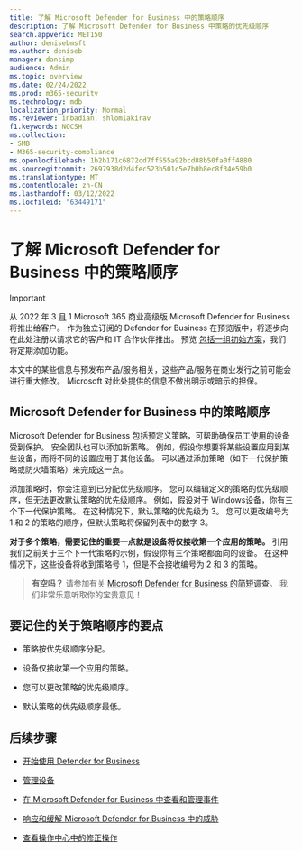 ```yaml
---
title: 了解 Microsoft Defender for Business 中的策略顺序
description: 了解 Microsoft Defender for Business 中策略的优先级顺序
search.appverid: MET150
author: denisebmsft
ms.author: deniseb
manager: dansimp
audience: Admin
ms.topic: overview
ms.date: 02/24/2022
ms.prod: m365-security
ms.technology: mdb
localization_priority: Normal
ms.reviewer: inbadian, shlomiakirav
f1.keywords: NOCSH
ms.collection:
- SMB
- M365-security-compliance
ms.openlocfilehash: 1b2b171c6872cd7ff555a92bcd88b50fa0ff4880
ms.sourcegitcommit: 2697938d2d4fec523b501c5e7b0b8ec8f34e59b0
ms.translationtype: MT
ms.contentlocale: zh-CN
ms.lasthandoff: 03/12/2022
ms.locfileid: "63449171"
---
```

# <a name="understand-policy-order-in-microsoft-defender-for-business"></a>了解 Microsoft Defender for Business 中的策略顺序

> [!IMPORTANT]
> 从 2022 年 3 [月](../../business-premium/index.md) 1 Microsoft 365 商业高级版 Microsoft Defender for Business 将推出给客户。 作为独立订阅的 Defender for Business 在预览版中，将逐步向在此处注册以请求它的客户和 IT 合作伙伴[](https://aka.ms/mdb-preview)推出。 预览 [包括一组初始方案](mdb-tutorials.md#try-these-preview-scenarios)，我们将定期添加功能。
> 
> 本文中的某些信息与预发布产品/服务相关，这些产品/服务在商业发行之前可能会进行重大修改。 Microsoft 对此处提供的信息不做出明示或暗示的担保。 

## <a name="policy-order-in-microsoft-defender-for-business"></a>Microsoft Defender for Business 中的策略顺序

Microsoft Defender for Business 包括预定义策略，可帮助确保员工使用的设备受到保护。 安全团队也可以添加新策略。 例如，假设你想要将某些设置应用到某些设备，而将不同的设置应用于其他设备。 可以通过添加策略（如下一代保护策略或防火墙策略）来完成这一点。

添加策略时，你会注意到已分配优先级顺序。 您可以编辑定义的策略的优先级顺序，但无法更改默认策略的优先级顺序。 例如，假设对于 Windows设备，你有三个下一代保护策略。 在这种情况下，默认策略的优先级为 3。 您可以更改编号为 1 和 2 的策略的顺序，但默认策略将保留列表中的数字 3。 

**对于多个策略，需要记住的重要一点就是设备将仅接收第一个应用的策略。** 引用我们之前关于三个下一代策略的示例，假设你有三个策略都面向的设备。 在这种情况下，这些设备将收到策略号 1，但是不会接收编号为 2 和 3 的策略。 

>
> **有空吗？**
> 请参加有关 <a href="https://microsoft.qualtrics.com/jfe/form/SV_0JPjTPHGEWTQr4y" target="_blank">Microsoft Defender for Business 的简短调查</a>。 我们非常乐意听取你的宝贵意见！
>

## <a name="key-points-to-remember-about-policy-order"></a>要记住的关于策略顺序的要点

- 策略按优先级顺序分配。

- 设备仅接收第一个应用的策略。

- 您可以更改策略的优先级顺序。

- 默认策略的优先级顺序最低。

## <a name="next-steps"></a>后续步骤

- [开始使用 Defender for Business](mdb-get-started.md)

- [管理设备](mdb-manage-devices.md)

- [在 Microsoft Defender for Business 中查看和管理事件](mdb-view-manage-incidents.md)

- [响应和缓解 Microsoft Defender for Business 中的威胁](mdb-respond-mitigate-threats.md)

- [查看操作中心中的修正操作](mdb-review-remediation-actions.md)